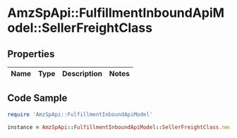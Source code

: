# AmzSpApi::FulfillmentInboundApiModel::SellerFreightClass

## Properties

Name | Type | Description | Notes
------------ | ------------- | ------------- | -------------

## Code Sample

```ruby
require 'AmzSpApi::FulfillmentInboundApiModel'

instance = AmzSpApi::FulfillmentInboundApiModel::SellerFreightClass.new()
```


